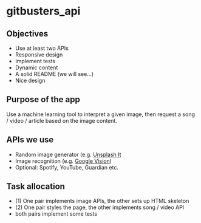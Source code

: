 # gitbusters_api

## Objectives
- Use at least two APIs
- Responsive design
- Implement tests
- Dynamic content
- A solid README (we will see...)
- Nice design

## Purpose of the app
Use a machine learning tool to interpret a given image, then request a song / video / article based on the image content.

## APIs we use
- Random image generator (e.g. [Unsplash It](https://unsplash.it/)
- Image recognition (e.g. [Google Vision](https://cloud.google.com/vision/docs/))
- Optional: Spotify, YouTube, Guardian etc.

## Task allocation
- (1) One pair implements image APIs, the other sets up HTML skeleton
- (2) One pair styles the page, the other implements song / video API
- both pairs implement some tests
